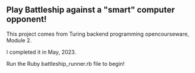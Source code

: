 ## Play Battleship against a "smart" computer opponent!

This project comes from Turing backend programming opencourseware, Module 2. 

I completed it in May, 2023.

Run the Ruby battleship_runner.rb file to begin!